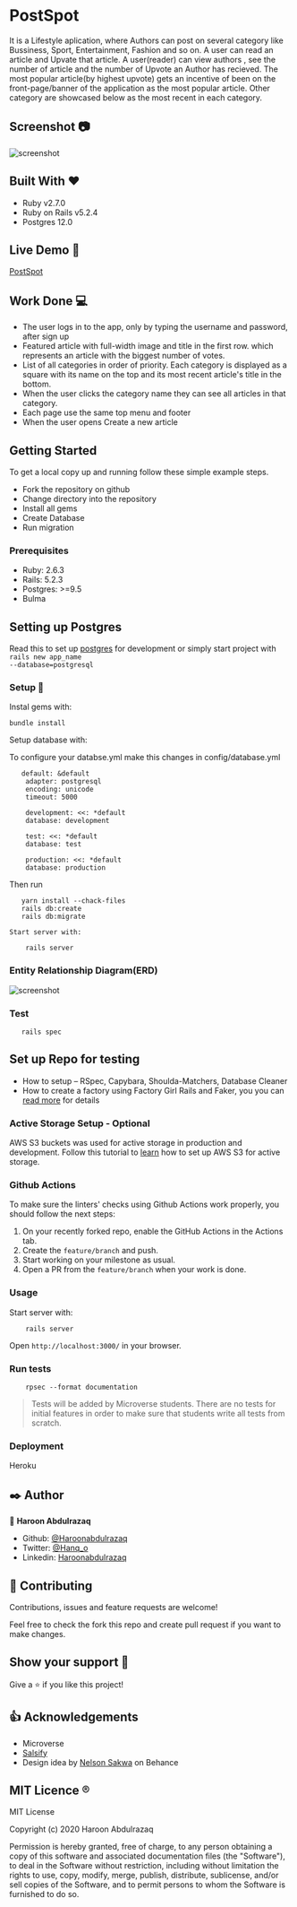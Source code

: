 # PostSpot
It is a Lifestyle aplication, where Authors can post on several category like Bussiness, Sport, Entertainment, Fashion and so on. A user can read an article and Upvate that article. A user(reader) can view authors , see the number of article and the number of Upvote an Author has recieved. The most popular article(by highest upvote) gets an incentive of been on the front-page/banner of the application as the most popular article. Other category are showcased below as the most recent in each category.

## Screenshot :camera:
![screenshot](app/assets/images/Image.png)

## Built With :heart:

- Ruby v2.7.0
- Ruby on Rails v5.2.4
- Postgres 12.0

## Live Demo :rocket:
 [PostSpot](https://postspot-article.herokuapp.com/)

## Work Done :computer:
- The user logs in to the app, only by typing the username and password, after sign up
- Featured article with full-width image and title in the first row. which represents an article with the biggest number of votes.
- List of all categories in order of priority. Each category is displayed as a square with its name on the top and its most recent article's title in the bottom.
- When the user clicks the category name they can see all articles in that category.
- Each page use the same top menu and footer
- When the user opens Create a new article

## Getting Started 

To get a local copy up and running follow these simple example steps.
- Fork the repository on github
- Change directory into the repository
- Install all gems
- Create Database
- Run migration


### Prerequisites

- Ruby: 2.6.3
- Rails: 5.2.3
- Postgres: >=9.5
- Bulma

## Setting up Postgres
Read this to set up [postgres](https://www.calhoun.io/how-to-install-postgresql-9-5-on-ubuntu-16-04/) for development
or simply start project with 
<code> rails new app_name --database=postgresql </code>

### Setup :wrench:

Instal gems with:

```
bundle install
```

Setup database with:

To configure your databse.yml make this changes in config/database.yml

```
   default: &default
    adapter: postgresql 
    encoding: unicode 
    timeout: 5000 

    development: <<: *default 
    database: development 
    
    test: <<: *default 
    database: test

    production: <<: *default 
    database: production
```
Then run
```
   yarn install --chack-files
   rails db:create
   rails db:migrate
```
    Start server with:
```
    rails server
```
### Entity Relationship Diagram(ERD)
  ![screenshot](app/assets/images/ERD.png)

### Test 
 ```
    rails spec
 ```
## Set up Repo for testing
- How to setup – RSpec, Capybara, Shoulda-Matchers, Database Cleaner
- How to create a factory using Factory Girl Rails and Faker, you you can [read more](https://www.sitepoint.com/learn-the-first-best-practices-for-rails-and-rspec/) for details


### Active Storage Setup - Optional

AWS S3 buckets was used for active storage in production and development. Follow this tutorial to [learn](https://medium.com/@iachieve80/rails-6-0-upload-images-using-active-storage-and-amazon-simple-storage-service-amazon-s3-36861c03dc4a) how to set up AWS S3 for active storage.


### Github Actions

To make sure the linters' checks using Github Actions work properly, you should follow the next steps:

1. On your recently forked repo, enable the GitHub Actions in the Actions tab.
2. Create the `feature/branch` and push.
3. Start working on your milestone as usual.
4. Open a PR from the `feature/branch` when your work is done.


### Usage

Start server with:

```
    rails server
```

Open `http://localhost:3000/` in your browser.

### Run tests

```
    rpsec --format documentation
```

> Tests will be added by Microverse students. There are no tests for initial features in order to make sure that students write all tests from scratch.

### Deployment

 Heroku

## ✒️ Author

👤 **Haroon Abdulrazaq**

- Github: [@Haroonabdulrazaq](https://github.com/Haroonabdulrazaq)
- Twitter: [@Hanq_o](https://twitter.com/Hanq_o)
- Linkedin: [Haroonabdulrazaq](https://www.linkedin.com/in/haroon-abdulrazaq/)


## 🤝 Contributing

Contributions, issues and feature requests are welcome!

Feel free to check the fork this repo and create pull request if you want to make changes.

## Show your support :muscle:

Give a ⭐️ if you like this project!

## :thumbsup: Acknowledgements

- Microverse
- [Salsify](www.salsify.com)
- Design idea by [Nelson Sakwa](https://www.behance.net/sakwadesignstudio) on Behance

## MIT Licence :registered:

MIT License

Copyright (c) 2020 Haroon Abdulrazaq

Permission is hereby granted, free of charge, to any person obtaining a copy
of this software and associated documentation files (the "Software"), to deal
in the Software without restriction, including without limitation the rights
to use, copy, modify, merge, publish, distribute, sublicense, and/or sell
copies of the Software, and to permit persons to whom the Software is
furnished to do so.
